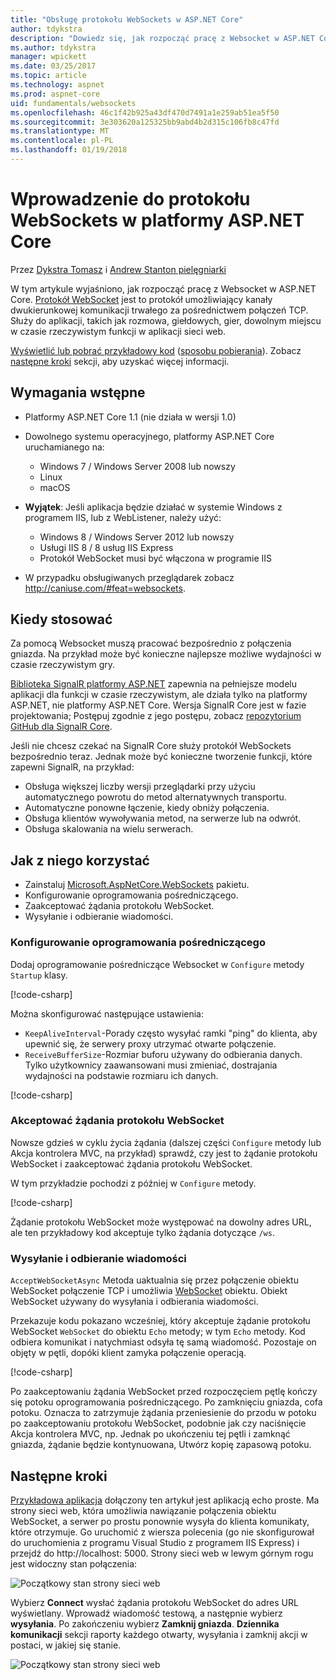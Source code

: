 ```yaml
---
title: "Obsługę protokołu WebSockets w ASP.NET Core"
author: tdykstra
description: "Dowiedz się, jak rozpocząć pracę z Websocket w ASP.NET Core."
ms.author: tdykstra
manager: wpickett
ms.date: 03/25/2017
ms.topic: article
ms.technology: aspnet
ms.prod: aspnet-core
uid: fundamentals/websockets
ms.openlocfilehash: 46c1f42b925a43df470d7491a1e259ab51ea5f50
ms.sourcegitcommit: 3e303620a125325bb9abd4b2d315c106fb8c47fd
ms.translationtype: MT
ms.contentlocale: pl-PL
ms.lasthandoff: 01/19/2018
---
```

# <a name="introduction-to-websockets-in-aspnet-core"></a>Wprowadzenie do protokołu WebSockets w platformy ASP.NET Core

Przez [Dykstra Tomasz](https://github.com/tdykstra) i [Andrew Stanton pielęgniarki](https://github.com/anurse)

W tym artykule wyjaśniono, jak rozpocząć pracę z Websocket w ASP.NET Core. [Protokół WebSocket](https://wikipedia.org/wiki/WebSocket) jest to protokół umożliwiający kanały dwukierunkowej komunikacji trwałego za pośrednictwem połączeń TCP. Służy do aplikacji, takich jak rozmowa, giełdowych, gier, dowolnym miejscu w czasie rzeczywistym funkcji w aplikacji sieci web.

[Wyświetlić lub pobrać przykładowy kod](https://github.com/aspnet/Docs/tree/master/aspnetcore/fundamentals/websockets/sample) ([sposobu pobierania](xref:tutorials/index#how-to-download-a-sample)). Zobacz [następne kroki](#next-steps) sekcji, aby uzyskać więcej informacji.


## <a name="prerequisites"></a>Wymagania wstępne

* Platformy ASP.NET Core 1.1 (nie działa w wersji 1.0)
* Dowolnego systemu operacyjnego, platformy ASP.NET Core uruchamianego na:
  
  * Windows 7 / Windows Server 2008 lub nowszy
  * Linux
  * macOS

* **Wyjątek**: Jeśli aplikacja będzie działać w systemie Windows z programem IIS, lub z WebListener, należy użyć:

  * Windows 8 / Windows Server 2012 lub nowszy
  * Usługi IIS 8 / 8 usług IIS Express
  * Protokół WebSocket musi być włączona w programie IIS

* W przypadku obsługiwanych przeglądarek zobacz http://caniuse.com/#feat=websockets.

## <a name="when-to-use-it"></a>Kiedy stosować

Za pomocą Websocket muszą pracować bezpośrednio z połączenia gniazda. Na przykład może być konieczne najlepsze możliwe wydajności w czasie rzeczywistym gry.

[Biblioteka SignalR platformy ASP.NET](https://docs.microsoft.com/aspnet/signalr/overview/getting-started/introduction-to-signalr) zapewnia na pełniejsze modelu aplikacji dla funkcji w czasie rzeczywistym, ale działa tylko na platformy ASP.NET, nie platformy ASP.NET Core. Wersja SignalR Core jest w fazie projektowania; Postępuj zgodnie z jego postępu, zobacz [repozytorium GitHub dla SignalR Core](https://github.com/aspnet/SignalR).

Jeśli nie chcesz czekać na SignalR Core służy protokół WebSockets bezpośrednio teraz. Jednak może być konieczne tworzenie funkcji, które zapewni SignalR, na przykład:

* Obsługa większej liczby wersji przeglądarki przy użyciu automatycznego powrotu do metod alternatywnych transportu.
* Automatyczne ponowne łączenie, kiedy obniży połączenia.
* Obsługa klientów wywoływania metod, na serwerze lub na odwrót.
* Obsługa skalowania na wielu serwerach.

## <a name="how-to-use-it"></a>Jak z niego korzystać

* Zainstaluj [Microsoft.AspNetCore.WebSockets](https://www.nuget.org/packages/Microsoft.AspNetCore.WebSockets/) pakietu.
* Konfigurowanie oprogramowania pośredniczącego.
* Zaakceptować żądania protokołu WebSocket.
* Wysyłanie i odbieranie wiadomości.

### <a name="configure-the-middleware"></a>Konfigurowanie oprogramowania pośredniczącego

Dodaj oprogramowanie pośredniczące Websocket w `Configure` metody `Startup` klasy.

[!code-csharp[](websockets/sample/Startup.cs?name=UseWebSockets)]

Można skonfigurować następujące ustawienia:

* `KeepAliveInterval`-Porady często wysyłać ramki "ping" do klienta, aby upewnić się, że serwery proxy utrzymać otwarte połączenie.
* `ReceiveBufferSize`-Rozmiar buforu używany do odbierania danych. Tylko użytkownicy zaawansowani musi zmieniać, dostrajania wydajności na podstawie rozmiaru ich danych.

[!code-csharp[](websockets/sample/Startup.cs?name=UseWebSocketsOptions)]

### <a name="accept-websocket-requests"></a>Akceptować żądania protokołu WebSocket

Nowsze gdzieś w cyklu życia żądania (dalszej części `Configure` metody lub Akcja kontrolera MVC, na przykład) sprawdź, czy jest to żądanie protokołu WebSocket i zaakceptować żądania protokołu WebSocket.

W tym przykładzie pochodzi z później w `Configure` metody.

[!code-csharp[](websockets/sample/Startup.cs?name=AcceptWebSocket&highlight=7)]

Żądanie protokołu WebSocket może występować na dowolny adres URL, ale ten przykładowy kod akceptuje tylko żądania dotyczące `/ws`.

### <a name="send-and-receive-messages"></a>Wysyłanie i odbieranie wiadomości

`AcceptWebSocketAsync` Metoda uaktualnia się przez połączenie obiektu WebSocket połączenie TCP i umożliwia [WebSocket](https://docs.microsoft.com/dotnet/core/api/system.net.websockets.websocket) obiektu. Obiekt WebSocket używany do wysyłania i odbierania wiadomości.

Przekazuje kodu pokazano wcześniej, który akceptuje żądanie protokołu WebSocket `WebSocket` do obiektu `Echo` metody; w tym `Echo` metody. Kod odbiera komunikat i natychmiast odsyła tę samą wiadomość. Pozostaje on objęty w pętli, dopóki klient zamyka połączenie operacją. 

[!code-csharp[](websockets/sample/Startup.cs?name=Echo)]

Po zaakceptowaniu żądania WebSocket przed rozpoczęciem pętlę kończy się potoku oprogramowania pośredniczącego.  Po zamknięciu gniazda, cofa potoku. Oznacza to zatrzymuje żądania przeniesienie do przodu w potoku po zaakceptowaniu protokołu WebSocket, podobnie jak czy naciśnięcie Akcja kontrolera MVC, np.  Jednak po ukończeniu tej pętli i zamknąć gniazda, żądanie będzie kontynuowana, Utwórz kopię zapasową potoku.

## <a name="next-steps"></a>Następne kroki

[Przykładowa aplikacja](https://github.com/aspnet/Docs/tree/master/aspnetcore/fundamentals/websockets/sample) dołączony ten artykuł jest aplikacją echo proste. Ma strony sieci web, która umożliwia nawiązanie połączenia obiektu WebSocket, a serwer po prostu ponownie wysyła do klienta komunikaty, które otrzymuje. Go uruchomić z wiersza polecenia (go nie skonfigurował do uruchomienia z programu Visual Studio z programem IIS Express) i przejdź do http://localhost: 5000. Strony sieci web w lewym górnym rogu jest widoczny stan połączenia:

![Początkowy stan strony sieci web](websockets/_static/start.png)

Wybierz **Connect** wysłać żądania protokołu WebSocket do adres URL wyświetlany.  Wprowadź wiadomość testową, a następnie wybierz **wysyłania**. Po zakończeniu wybierz **Zamknij gniazda**. **Dziennika komunikacji** sekcji raporty każdego otwarty, wysyłania i zamknij akcji w postaci, w jakiej się stanie.

![Początkowy stan strony sieci web](websockets/_static/end.png)

